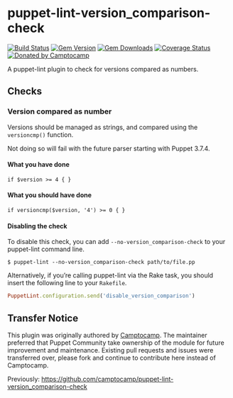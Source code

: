 puppet-lint-version_comparison-check
====================================

[![Build Status](https://img.shields.io/travis/puppet-community/puppet-lint-version_comparison-check.svg)](https://travis-ci.org/puppet-community/puppet-lint-version_comparison-check)
[![Gem Version](https://img.shields.io/gem/v/puppet-lint-version_comparison-check.svg)](https://rubygems.org/gems/puppet-lint-version_comparison-check)
[![Gem Downloads](https://img.shields.io/gem/dt/puppet-lint-version_comparison-check.svg)](https://rubygems.org/gems/puppet-lint-version_comparison-check)
[![Coverage Status](https://img.shields.io/coveralls/puppet-community/puppet-lint-version_comparison-check.svg)](https://coveralls.io/r/puppet-community/puppet-lint-version_comparison-check?branch=master)
[![Donated by Camptocamp](https://img.shields.io/badge/donated%20by-camptocamp-fb7047.svg)](#transfer-notice)

A puppet-lint plugin to check for versions compared as numbers.

## Checks

### Version compared as number

Versions should be managed as strings, and compared using the `versioncmp()` function.

Not doing so will fail with the future parser starting with Puppet 3.7.4.

#### What you have done

```puppet
if $version >= 4 { }
```

#### What you should have done

```puppet
if versioncmp($version, '4') >= 0 { }
```

#### Disabling the check

To disable this check, you can add `--no-version_comparison-check` to your puppet-lint command line.

```shell
$ puppet-lint --no-version_comparison-check path/to/file.pp
```

Alternatively, if you’re calling puppet-lint via the Rake task, you should insert the following line to your `Rakefile`.

```ruby
PuppetLint.configuration.send('disable_version_comparison')
```

## Transfer Notice

This plugin was originally authored by [Camptocamp](http://www.camptocamp.com).
The maintainer preferred that Puppet Community take ownership of the module for future improvement and maintenance.
Existing pull requests and issues were transferred over, please fork and continue to contribute here instead of Camptocamp.

Previously: https://github.com/camptocamp/puppet-lint-version_comparison-check
